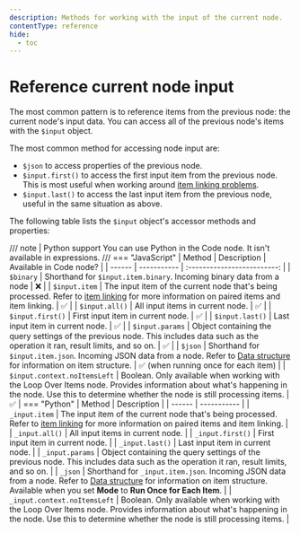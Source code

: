 ```yaml
---
description: Methods for working with the input of the current node.
contentType: reference
hide:
  - toc
---
```


<!-- vale off -->

# Reference current node input

The most common pattern is to reference items from the previous node: the current node's input data. You can access all of the previous node's items with the `$input` object.

The most common method for accessing node input are:

* `$json` to access properties of the previous node.
* `$input.first()` to access the first input item from the previous node. This is most useful when working around [item linking problems]().
* `$input.last()` to access the last input item from the previous node, useful in the same situation as above.

The following table lists the `$input` object's accessor methods and properties:

/// note | Python support
You can use Python in the Code node. It isn't available in expressions.
///
=== "JavaScript"
	| Method | Description | Available in Code node? |
	| ------ | ----------- | :-------------------------: |
	| `$binary` | Shorthand for `$input.item.binary`. Incoming binary data from a node | :x: |
	| `$input.item` | The input item of the current node that's being processed. Refer to [item linking](/data/referencing-data/item-linking.md) for more information on paired items and item linking. | :white_check_mark: |
	| `$input.all()` | All input items in current node. | :white_check_mark: |
	| `$input.first()` | First input item in current node. | :white_check_mark: |
	| `$input.last()` | Last input item in current node. | :white_check_mark: |
	| `$input.params` | Object containing the query settings of the previous node. This includes data such as the operation it ran, result limits, and so on.  | :white_check_mark: |
	| `$json` | Shorthand for `$input.item.json`. Incoming JSON data from a node. Refer to [Data structure](/data/data-structure.md) for information on item structure. | :white_check_mark: (when running once for each item) |
	| `$input.context.noItemsLeft` | Boolean. Only available when working with the Loop Over Items node. Provides information about what's happening in the node. Use this to determine whether the node is still processing items. | :white_check_mark: |
=== "Python"
	| Method | Description | 
	| ------ | ----------- | 
	| `_input.item` | The input item of the current node that's being processed. Refer to [item linking](/data/referencing-data/item-linking.md) for more information on paired items and item linking. | 
	| `_input.all()` | All input items in current node. | 
	| `_input.first()` | First input item in current node. | 
	| `_input.last()` | Last input item in current node. | 
	| `_input.params` | Object containing the query settings of the previous node. This includes data such as the operation it ran, result limits, and so on.  | 
	| `_json` | Shorthand for `_input.item.json`. Incoming JSON data from a node. Refer to [Data structure](/data/data-structure.md) for information on item structure. Available when you set **Mode** to **Run Once for Each Item**. | 
	| `_input.context.noItemsLeft` | Boolean. Only available when working with the Loop Over Items node. Provides information about what's happening in the node. Use this to determine whether the node is still processing items. | 
